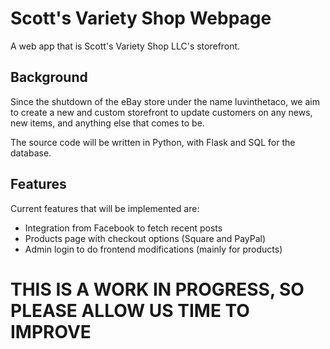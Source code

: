 # Scott's Variety Shop Webpage
A web app that is Scott's Variety Shop LLC's storefront. 

## Background
Since the shutdown of the eBay store under the name luvinthetaco, we aim to create a new and custom storefront to update customers on any news, new items, and anything else that comes to be. 

The source code will be written in Python, with Flask and SQL for the database.  

## Features
Current features that will be implemented are:
- Integration from Facebook to fetch recent posts
- Products page with checkout options (Square and PayPal)
- Admin login to do frontend modifications (mainly for products)

# THIS IS A WORK IN PROGRESS, SO PLEASE ALLOW US TIME TO IMPROVE